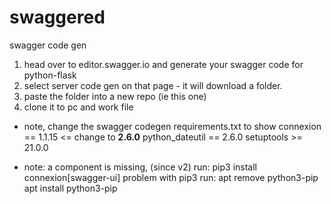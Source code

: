 # swaggered
swagger code gen

1. head over to editor.swagger.io and generate your swagger code for python-flask
2. select server code gen on that page - it will download a folder.
3. paste the folder into a new repo (ie this one)
4. clone it to pc and work file

 * note, change the swagger codegen requirements.txt to show
connexion == 1.1.15  <= change to **2.6.0**
python_dateutil == 2.6.0
setuptools >= 21.0.0

* note:  a component is missing, (since v2) run: pip3 install connexion[swagger-ui]
         problem with pip3
         run:
         apt remove python3-pip
         apt install python3-pip
